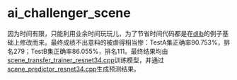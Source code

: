 # ai_challenger_scene
因为时间有限，只能利用业余时间玩玩儿，为了节省时间代码都是在[dlib](https://github.com/davisking/dlib)的例子基础上修改而来。最终成绩不出意料的被虐得相当惨：TestA集正确率90.753%，排名279；TestB集正确率86.055%，排名111。最终结果均由[scene_transfer_trainer_resnet34.cpp](https://github.com/ufownl/ai_challenger_scene/blob/master/scene_transfer_trainer_resnet34.cpp)训练模型，并通过[scene_predictor_resnet34.cpp](https://github.com/ufownl/ai_challenger_scene/blob/master/scene_predictor_resnet34.cpp)生成预测结果。
